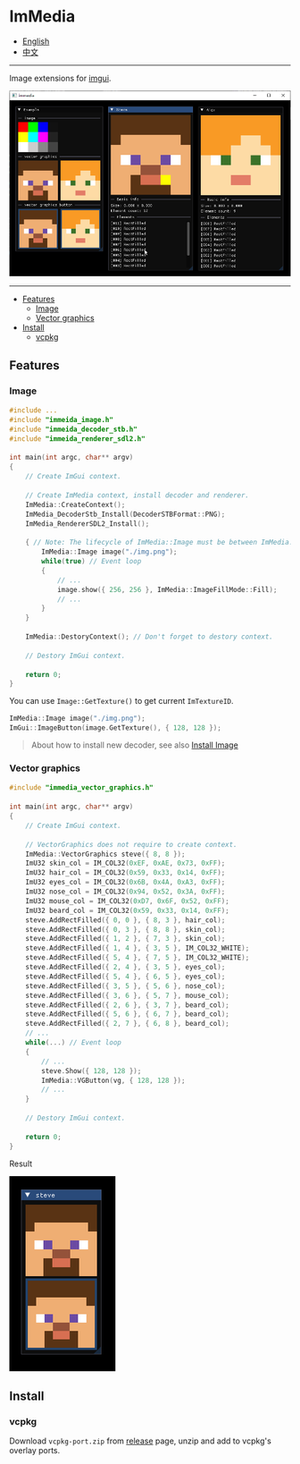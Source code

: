 # ImMedia

- [English](./README.md)
- [中文](./doc/zh_cn/README.md)

---

Image extensions for [imgui](https://github.com/ocornut/imgui).

![](./doc/en/img/screenshot.png)

---

- [Features](#features)
  - [Image](#image)
  - [Vector graphics](#vector-graphics)
- [Install](#install)
  - [vcpkg](#vcpkg)

## Features

### Image

```cpp
#include ...
#include "immeida_image.h"
#include "immeida_decoder_stb.h"
#include "immeida_renderer_sdl2.h"

int main(int argc, char** argv)
{
    // Create ImGui context.

    // Create ImMedia context, install decoder and renderer.
    ImMedia::CreateContext();
    ImMedia_DecoderStb_Install(DecoderSTBFormat::PNG);
    ImMedia_RendererSDL2_Install();

    { // Note: The lifecycle of ImMedia::Image must be between ImMedia::CreateContext() and ImMedia::DestoryContext().
        ImMedia::Image image("./img.png");
        while(true) // Event loop
        {
            // ...
            image.show({ 256, 256 }, ImMedia::ImageFillMode::Fill);
            // ...
        }   
    }
    
    ImMedia::DestoryContext(); // Don't forget to destory context.

    // Destory ImGui context.

    return 0;
}
```

You can use `Image::GetTexture()` to get current `ImTextureID`.

```cpp
ImMedia::Image image("./img.png");
ImGui::ImageButton(image.GetTexture(), { 128, 128 });
```

> About how to install new decoder, see also [Install Image](./doc/en/Install%20Image%20Decoder.md)

### Vector graphics

```cpp
#include "immedia_vector_graphics.h"

int main(int argc, char** argv)
{
    // Create ImGui context.

    // VectorGraphics does not require to create context.
	ImMedia::VectorGraphics steve({ 8, 8 });
	ImU32 skin_col = IM_COL32(0xEF, 0xAE, 0x73, 0xFF);
	ImU32 hair_col = IM_COL32(0x59, 0x33, 0x14, 0xFF);
	ImU32 eyes_col = IM_COL32(0x6B, 0x4A, 0xA3, 0xFF);
	ImU32 nose_col = IM_COL32(0x94, 0x52, 0x3A, 0xFF);
	ImU32 mouse_col = IM_COL32(0xD7, 0x6F, 0x52, 0xFF);
	ImU32 beard_col = IM_COL32(0x59, 0x33, 0x14, 0xFF);
	steve.AddRectFilled({ 0, 0 }, { 8, 3 }, hair_col);
	steve.AddRectFilled({ 0, 3 }, { 8, 8 }, skin_col);
	steve.AddRectFilled({ 1, 2 }, { 7, 3 }, skin_col);
	steve.AddRectFilled({ 1, 4 }, { 3, 5 }, IM_COL32_WHITE);
	steve.AddRectFilled({ 5, 4 }, { 7, 5 }, IM_COL32_WHITE);
	steve.AddRectFilled({ 2, 4 }, { 3, 5 }, eyes_col);
	steve.AddRectFilled({ 5, 4 }, { 6, 5 }, eyes_col);
	steve.AddRectFilled({ 3, 5 }, { 5, 6 }, nose_col);
	steve.AddRectFilled({ 3, 6 }, { 5, 7 }, mouse_col);
	steve.AddRectFilled({ 2, 6 }, { 3, 7 }, beard_col);
	steve.AddRectFilled({ 5, 6 }, { 6, 7 }, beard_col);
	steve.AddRectFilled({ 2, 7 }, { 6, 8 }, beard_col);
    // ...
    while(...) // Event loop
    {
        // ...
		steve.Show({ 128, 128 });
		ImMedia::VGButton(vg, { 128, 128 });
        // ...
    }   
    
    // Destory ImGui context.

    return 0;
}
```
Result

![](./doc/en/img/vg_steve.png)

## Install

### vcpkg

Download `vcpkg-port.zip` from [release](https://github.com/HuaiminNotSleepYet/immedia/releases) page, unzip and add to vcpkg's overlay ports.
